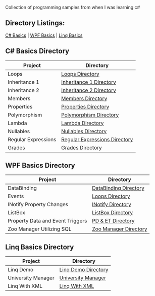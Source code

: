 Collection of programming samples from when I was learning c#

## Directory Listings:

[C# Basics](https://github.com/Wuydts/CSharp/tree/master/Coding_Basics) | [WPF Basics](https://github.com/Wuydts/CSharp/tree/master/WPF_Basics) | [Linq Basics](https://github.com/Wuydts/CSharp/tree/master/Linq_Basics) 

## C# Basics Directory
| Project | Directory | 
| - | - |
|  Loops | [Loops Directory](https://github.com/Wuydts/CSharp/tree/master/Coding_Basics/loops)|
|  Inheritance 1 | [Inheritance 1 Directory](https://github.com/Wuydts/CSharp/tree/master/Coding_Basics/Inheritance)|
|  Inheritance 2 | [Inheritance 2 Directory](https://github.com/Wuydts/CSharp/tree/master/Coding_Basics/Inheritance2)|
| Members | [Members Directory](https://github.com/Wuydts/CSharp/tree/master/Coding_Basics/members) |
| Properties | [Properties Directory](https://github.com/Wuydts/CSharp/tree/master/Coding_Basics/Properties) |
| Polymorphism | [Polymorphism Directory](https://github.com/Wuydts/CSharp/tree/master/Coding_Basics/Polymorphism) |
| Lambda | [Lambda Directory](https://github.com/Wuydts/CSharp/tree/master/Coding_Basics/Lambda) |
| Nullables | [Nullables Directory](https://github.com/Wuydts/CSharp/tree/master/Coding_Basics/Nullables) |
| Regular Expressions | [Regular Expressions Directory](https://github.com/Wuydts/CSharp/tree/master/Coding_Basics/RegularExpressions) |
| Grades | [Grades Directory](https://github.com/Wuydts/CSharp/tree/master/Coding_Basics/Grades) |

## WPF Basics Directory
| Project | Directory | 
| - | - |
|  DataBinding | [DataBinding Directory](https://github.com/Wuydts/CSharp/tree/master/WPF_Basics/WPF%20-%20DataBinding)|
|  Events | [Loops Directory](https://github.com/Wuydts/CSharp/tree/master/WPF_Basics/WPF%20-%20Events%20in%20XAML)|
|  INotify Property Changes | [INotify Directory](https://github.com/Wuydts/CSharp/tree/master/WPF_Basics/WPF%20-%20INotifyPropertyChanges)|
|  ListBox | [ListBox Directory](https://github.com/Wuydts/CSharp/tree/master/WPF_Basics/WPF%20-%20ListBox)|
|  Property Data and Event Triggers | [PD & ET Directory](https://github.com/Wuydts/CSharp/tree/master/WPF_Basics/WPF%20-%20Property%20Data%20and%20Event%20Triggers)|
|  Zoo Manager Utilizing SQL | [Zoo Manager Directory](https://github.com/Wuydts/CSharp/tree/master/WPF_Basics/WPF%20Zoo%20Manager)|

## Linq Basics Directory
| Project | Directory | 
| - | - |
| Linq Demo | [Linq Demo Directory](https://github.com/Wuydts/CSharp/tree/master/Linq_Basics/FIrst-Linq)|
| University Manager| [University Manager](https://github.com/Wuydts/CSharp/tree/master/Linq_Basics/Linq%20-%20University%20Manager) |
| Linq With XML| [Linq With XML](https://github.com/Wuydts/CSharp/tree/master/Linq_Basics/LinqWithXML) |



